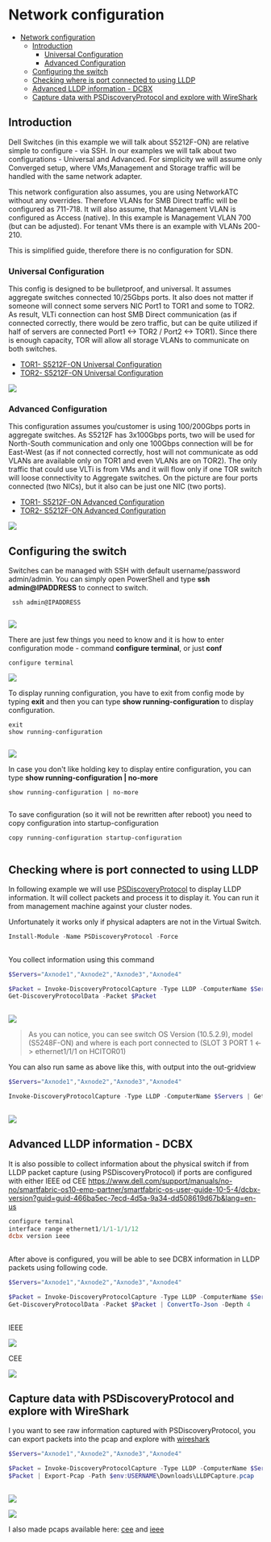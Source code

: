 # Network configuration

<!-- TOC -->

- [Network configuration](#network-configuration)
    - [Introduction](#introduction)
        - [Universal Configuration](#universal-configuration)
        - [Advanced Configuration](#advanced-configuration)
    - [Configuring the switch](#configuring-the-switch)
    - [Checking where is port connected to using LLDP](#checking-where-is-port-connected-to-using-lldp)
    - [Advanced LLDP information - DCBX](#advanced-lldp-information---dcbx)
    - [Capture data with PSDiscoveryProtocol and explore with WireShark](#capture-data-with-psdiscoveryprotocol-and-explore-with-wireshark)

<!-- /TOC -->

## Introduction

Dell Switches (in this example we will talk about S5212F-ON) are relative simple to configure - via SSH. In our examples we will talk about two configurations - Universal and Advanced. For simplicity we will assume only Converged setup, where VMs,Management and Storage traffic will be handled with the same network adapter.

This network configuration also assumes, you are using NetworkATC without any overrides. Therefore VLANs for SMB Direct traffic will be configured as 711-718. It will also assume, that Management VLAN is configured as Access (native). In this example is Management VLAN 700 (but can be adjusted). For tenant VMs there is an example with VLANs 200-210.

This is simplified guide, therefore there is no configuration for SDN.

### Universal Configuration

This config is designed to be bulletproof, and universal. It assumes aggregate switches connected 10/25Gbps ports. It also does not matter if someone will connect some servers NIC Port1 to TOR1 and some to TOR2. As result, VLTi connection can host SMB Direct communication (as if connected correctly, there would be zero traffic, but can be quite utilized if half of servers are connected Port1 <-> TOR2 / Port2 <-> TOR1). Since there is enough capacity, TOR will allow all storage VLANs to communicate on both switches.

* [TOR1- S5212F-ON Universal Configuration](./media/S5212F-ON-TOR1-Universal.cfg)
* [TOR2- S5212F-ON Universal Configuration](./media/S5212F-ON-TOR2-Universal.cfg)

![](./media/networkschema01.png)

### Advanced Configuration

This configuration assumes you/customer is using 100/200Gbps ports in aggregate switches. As S5212F has 3x100Gbps ports, two will be used for North-South communication and only one 100Gbps connection will be for East-West (as if not connected correctly, host will not communicate as odd VLANs are available only on TOR1 and even VLANs are on TOR2). The only traffic that could use VLTi is from VMs and it will flow only if one TOR switch will loose connectivity to Aggregate switches. On the picture are four ports connected (two NICs), but it also can be just one NIC (two ports).

* [TOR1- S5212F-ON Advanced Configuration](./media/S5212F-ON-TOR1-Advanced.cfg)
* [TOR2- S5212F-ON Advanced Configuration](./media/S5212F-ON-TOR2-Advanced.cfg)


![](./media/networkschema02.png)

## Configuring the switch

Switches can be managed with SSH with default username/password admin/admin. You can simply open PowerShell and type **ssh admin@IPADDRESS** to connect to switch.

```config
 ssh admin@IPADDRESS
 
```

![](./media/powershell01.png)

There are just few things you need to know and it is how to enter configuration mode - command **configure terminal**, or just **conf**

```config
configure terminal

```
 
![](./media/powershell02.png)

To display running configuration, you have to exit from config mode by typing **exit** and then you can type **show running-configuration** to display configuration.

```config
exit
show running-configuration
 
```

![](./media/powershell03.png)

In case you don't like holding key to display entire configuration, you can type  **show running-configuration | no-more**

```config
show running-configuration | no-more
 
```

To save configuration (so it will not be rewritten after reboot) you need to copy configuration into startup-configuration

```config
copy running-configuration startup-configuration
 
```

## Checking where is port connected to using LLDP

In following example we will use [PSDiscoveryProtocol](https://github.com/lahell/PSDiscoveryProtocol) to display LLDP information. It will collect packets and process it to display it. You can run it from management machine against your cluster nodes. 

Unfortunately it works only if physical adapters are not in the Virtual Switch.

```PowerShell
Install-Module -Name PSDiscoveryProtocol -Force
 
```

You collect information using this command

```Powershell
$Servers="Axnode1","Axnode2","Axnode3","Axnode4"

$Packet = Invoke-DiscoveryProtocolCapture -Type LLDP -ComputerName $Servers
Get-DiscoveryProtocolData -Packet $Packet
 
```

![](./media/powershell04.png)

> As you can notice, you can see switch OS Version (10.5.2.9), model (S5248F-ON) and where is each port connected to (SLOT 3 PORT 1 <-> ethernet1/1/1 on HCITOR01)

You can also run same as above like this, with output into the out-gridview

```PowerShell
$Servers="Axnode1","Axnode2","Axnode3","Axnode4"

Invoke-DiscoveryProtocolCapture -Type LLDP -ComputerName $Servers | Get-DiscoveryProtocolData | Out-GridView
 
```

![](./media/powershell05.png)

## Advanced LLDP information - DCBX

It is also possible to collect information about the physical switch if from LLDP packet capture (using PSDiscoveryProtocol) if ports are configured with either IEEE od CEE https://www.dell.com/support/manuals/no-no/smartfabric-os10-emp-partner/smartfabric-os-user-guide-10-5-4/dcbx-version?guid=guid-466ba5ec-7ecd-4d5a-9a34-dd508619d67b&lang=en-us

```PowerShell
configure terminal
interface range ethernet1/1/1-1/1/12
dcbx version ieee
 
```

After above is configured, you will be able to see DCBX information in LLDP packets using following code.

```PowerShell
$Servers="Axnode1","Axnode2","Axnode3","Axnode4"

$Packet = Invoke-DiscoveryProtocolCapture -Type LLDP -ComputerName $Servers
Get-DiscoveryProtocolData -Packet $Packet | ConvertTo-Json -Depth 4
 
```

IEEE

![](./media/powershell06.png)

CEE

![](./media/powershell07.png)

## Capture data with PSDiscoveryProtocol and explore with WireShark

I you want to see raw information captured with PSDiscoveryProtocol, you can export packets into the pcap and explore with [wireshark](https://www.wireshark.org/)

```Powershell
$Servers="Axnode1","Axnode2","Axnode3","Axnode4"

$Packet = Invoke-DiscoveryProtocolCapture -Type LLDP -ComputerName $Servers
$Packet | Export-Pcap -Path $env:USERNAME\Downloads\LLDPCapture.pcap
 
```

![](./media/wireshark_ieee.png)

![](./media/wireshark_cee.png)

I also made pcaps available here: [cee](./media/cee.pcap) and [ieee](./media/ieee.pcap)